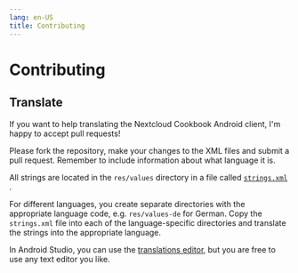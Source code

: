 ```yaml
---
lang: en-US
title: Contributing
---
```


# Contributing

## Translate

If you want to help translating the Nextcloud Cookbook Android client, I'm happy to accept pull
requests!

Please fork the repository, make your changes to the XML files and submit a pull request. Remember
to include information about what language it is.

All strings are located in the `res/values` directory in a file
called [`strings.xml`](https://github.com/lneugebauer/nextcloud-cookbook/blob/main/app/src/main/res/values/strings.xml)
.

For different languages, you create separate directories with the appropriate language code,
e.g. `res/values-de` for German.
Copy the `strings.xml` file into each of the language-specific directories and translate the strings
into the appropriate language.

In Android Studio, you can use
the [translations editor](https://developer.android.com/studio/write/translations-editor), but you
are free to use any text editor you like.